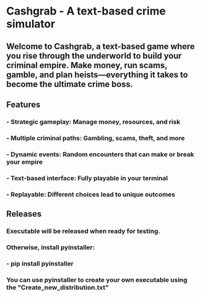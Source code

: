 ﻿# Cashgrab - A text-based crime simulator

## Welcome to **Cashgrab**, a text-based game where you rise through the underworld to build your criminal empire. Make money, run scams, gamble, and plan heists—everything it takes to become the ultimate crime boss.

## Features
### - **Strategic gameplay:** Manage money, resources, and risk
### - **Multiple criminal paths:** Gambling, scams, theft, and more
### - **Dynamic events:** Random encounters that can make or break your empire
### - **Text-based interface:** Fully playable in your terminal
### - **Replayable:** Different choices lead to unique outcomes

## Releases

### Executable will be released when ready for testing.
### Otherwise, install pyinstaller:

### - pip install pyinstaller

### You can use pyinstaller to create your own executable using the "Create_new_distribution.txt"





